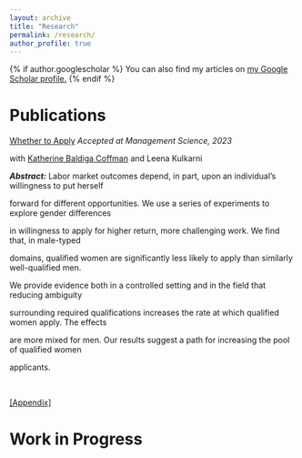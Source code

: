 ```yaml
---
layout: archive
title: "Research"
permalink: /research/
author_profile: true
---
```


{% if author.googlescholar %}
  You can also find my articles on <u><a href="{{author.googlescholar}}">my Google Scholar profile</a>.</u>
{% endif %}

[//]: # ({% include base_path %})

[//]: # ()
[//]: # ({% for post in site.publications reversed %})

[//]: # (  {% include archive-single.html %})

[//]: # ({% endfor %})

# Publications

[Whether to Apply](http://manuelacollis.github.io/files/2023_02_Whether_to_Apply.pdf) <i> Accepted at Management Science, 2023 </i> <br>

with [Katherine Baldiga Coffman](https://sites.google.com/site/kbaldigacoffman/) and Leena Kulkarni <br>

<b><i>Abstract:</i></b> Labor market outcomes depend, in part, upon an individual’s willingness to put herself 

forward for different opportunities. We use a series of experiments to explore gender differences 

in willingness to apply for higher return, more challenging work. We find that, in male-typed 

domains, qualified women are significantly less likely to apply than similarly well-qualified men. 

We provide evidence both in a controlled setting and in the field that reducing ambiguity 

surrounding required qualifications increases the rate at which qualified women apply. The effects 

are more mixed for men. Our results suggest a path for increasing the pool of qualified women 

applicants.

<br>

[[Appendix]]((http://manuelacollis.github.io/files/2023_02_Whether_to_Apply_appendix.pdf))



# Work in Progress
